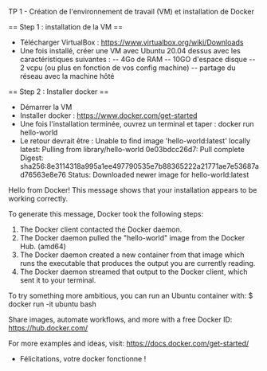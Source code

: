 TP 1 - Création de l'environnement de travail (VM) et installation de Docker

== Step 1 : installation de la VM ==
- Télécharger VirtualBox : https://www.virtualbox.org/wiki/Downloads
- Une fois installé, créer une VM avec Ubuntu 20.04 dessus avec les caractéristiques suivantes :
-- 4Go de RAM
-- 10GO d'espace disque
-- 2 vcpu (ou plus en fonction de vos config machine)
-- partage du réseau avec la machine hôté


== Step 2 : Installer docker ==
- Démarrer la VM
- Installer docker : https://www.docker.com/get-started
- Une fois l'installation terminée, ouvrez un terminal et taper :
docker run hello-world
- Le retour devrait être :
Unable to find image 'hello-world:latest' locally
latest: Pulling from library/hello-world
0e03bdcc26d7: Pull complete
Digest: sha256:8e3114318a995a1ee497790535e7b88365222a21771ae7e53687ad76563e8e76
Status: Downloaded newer image for hello-world:latest

Hello from Docker!
This message shows that your installation appears to be working correctly.

To generate this message, Docker took the following steps:
 1. The Docker client contacted the Docker daemon.
 2. The Docker daemon pulled the "hello-world" image from the Docker Hub.
    (amd64)
 3. The Docker daemon created a new container from that image which runs the
    executable that produces the output you are currently reading.
 4. The Docker daemon streamed that output to the Docker client, which sent it
    to your terminal.

To try something more ambitious, you can run an Ubuntu container with:
 $ docker run -it ubuntu bash

Share images, automate workflows, and more with a free Docker ID:
 https://hub.docker.com/

For more examples and ideas, visit:
 https://docs.docker.com/get-started/
 - Félicitations, votre docker fonctionne ! 